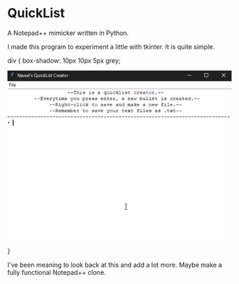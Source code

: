 # QuickList
A Notepad++ mimicker written in Python.

I made this program to experiment a little with tkinter. It is quite simple.

div {
  box-shadow: 10px 10px 5px grey;
  <p align="center">
    <img box-shadow: 10px 10px 5px grey src="readmeResources/quicklistDemo.gif">
  </p>
}

I've been meaning to look back at this and add a lot more. Maybe make a fully functional Notepad++ clone.

